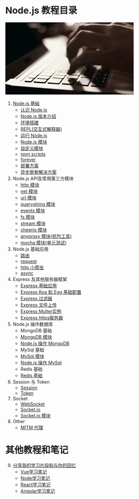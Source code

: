 # Node.js 教程目录

<img src="./uploadFiles/单图上传/uploads/16ec9903c6339fd3.gif" />

1. [Node.js 基础](https://github.com/wscats/node-tutorial/tree/master/tutorial/base)
    - [认识 Node.js](https://github.com/wscats/node-tutorial/tree/master/tutorial/basics#认识Node.js)
    - [Node.js 版本介绍](https://github.com/wscats/node-tutorial/tree/master/tutorial/basics#版本介绍)
    - [环境搭建](https://github.com/wscats/node-tutorial/tree/master/tutorial/basics#环境搭建)
    - [REPL(交互式解释器)](https://github.com/wscats/node-tutorial/tree/master/tutorial/basics#REPL(交互式解释器))
    - [运行 Node.js](https://github.com/wscats/node-tutorial/tree/master/tutorial/basics#运行Node.js)
    - [Node.js 模块](https://github.com/wscats/node-tutorial/tree/master/tutorial/basics#Node.js模块)
    - [自定义模块](https://github.com/wscats/node-tutorial/tree/master/tutorial/basics#自定义模块)
    - [npm scripts](https://github.com/wscats/node-tutorial/tree/master/tutorial/basics#npm)
    - [forever](https://github.com/wscats/node-tutorial/tree/master/tutorial/basics#forever)
    - [部署方案](https://github.com/Wscats/node-tutorial/issues/43)
    - [异步嵌套解决方案](https://github.com/Wscats/node-tutorial/issues/12)
2. Node.js API及常用第三方模块
    - [http 模块](https://github.com/wscats/node-tutorial/tree/master/tutorial/http)
    - [net 模块](https://github.com/wscats/node-tutorial/tree/master/tutorial/net)
    - [url 模块](https://github.com/wscats/node-tutorial/tree/master/tutorial/url)
    - [querystring 模块](https://github.com/wscats/node-tutorial/tree/master/tutorial/querystring)
    - [events 模块](https://github.com/wscats/node-tutorial/tree/master/tutorial/events)
    - [fs 模块](https://github.com/wscats/node-tutorial/tree/master/tutorial/fs)
    - [stream 模块](https://github.com/wscats/node-tutorial/tree/master/tutorial/stream)
    - [cheerio 模块](https://github.com/Wscats/node-tutorial/issues/9)
    - [anyproxy 模块(抓包工具)](https://github.com/Wscats/node-tutorial/issues/26)
    - [mocha 模块(单元测试)](https://github.com/Wscats/node-tutorial/tree/master/mocha)
3. Node.js 基础应用
    - [路由](https://github.com/wscats/node-tutorial/tree/master/tutorial/router)
    - [request](https://github.com/wscats/node-tutorial/tree/master/tutorial/request)
    - [http 小爬虫](https://github.com/wscats/node-tutorial/tree/master/tutorial/spider)
    - [async](https://github.com/wscats/node-tutorial/tree/master/tutorial/async)
4. Express 及其他服务器框架
    - [Express 基础应用](https://github.com/wscats/node-tutorial/tree/master/tutorial/express)
    - [Express Koa 和 Egg 基础配置](https://github.com/Wscats/node-tutorial/issues/8)
    - [Express 过滤器](https://github.com/wscats/node-tutorial/tree/master/tutorial/express/use)
    - [Express 文件上传](https://github.com/wscats/node-tutorial/tree/master/tutorial/express/multer)
    - [Express Multer实例](https://github.com/Wscats/node-tutorial/tree/master/uploadFiles)
    - [Express https服务器](https://github.com/Wscats/node-tutorial/tree/master/server/httpsServer)
5. Node.js 操作数据库
    - MongoDB 基础
    - [MongoDB 模块](https://github.com/Wscats/node-tutorial/issues/20)
    - [Node.js 操作 MongoDB](https://github.com/wscats/node-tutorial/tree/master/tutorial/express/db)
    - MySql 基础
    - [MySql 模块](https://github.com/Wscats/node-tutorial/issues/6)
    - [Node.js 操作 MySql](https://github.com/wscats/node-tutorial/tree/master/tutorial/express/db)
    - Redis 基础
    - [Redis 基础](https://github.com/Wscats/node-tutorial/issues/31)
6. Session 与 Token
    - [Session](https://github.com/wscats/node-tutorial/tree/master/tutorial/session)
    - [Token](https://github.com/wscats/node-tutorial/tree/master/tutorial/token)
7. Socket 
    - [WebSocket](https://github.com/wscats/node-tutorial/tree/master/tutorial/websocket)
    - [Socket.io](https://github.com/wscats/node-tutorial/tree/master/tutorial/socketio)
    - [Socket.io 模块](https://github.com/Wscats/node-tutorial/issues/7)
8. Other
    - [MITM 代理](https://github.com/Wscats/node-tutorial/tree/master/middlewareAgent/browserAgent)
    
# 其他教程和笔记

9. [分享我的学习片段和与你的回忆](https://github.com/Wscats/articles)
    - [Vue学习笔记](https://github.com/Wscats/vue-tutorial)
    - [Node学习笔记](https://github.com/Wscats/node-tutorial)
    - [React学习笔记](https://github.com/Wscats/react-tutorial)
    - [Angular学习笔记](https://github.com/Wscats/angular-tutorial)
